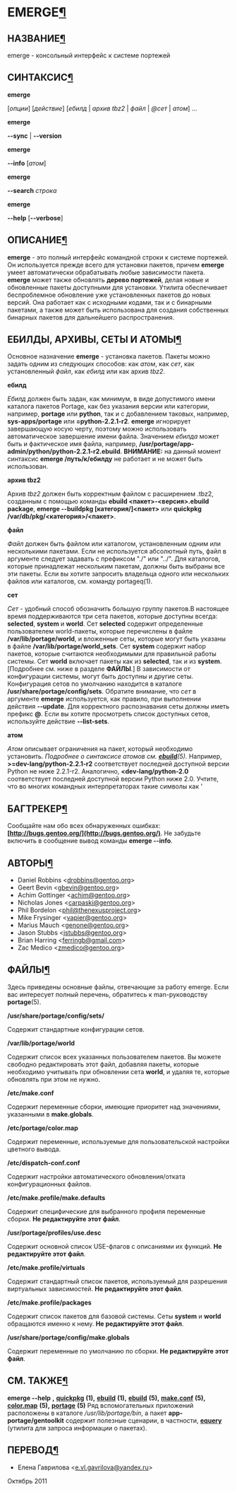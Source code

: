 # EMERGE[¶](#EMERGE)

## НАЗВАНИЕ[¶](#НАЗВАНИЕ)

emerge - консольный интерфейс к системе портежей

## СИНТАКСИС[¶](#СИНТАКСИС)

**emerge**

\[_опции_\] \[_действие_\] \[_ебилд_ | _архив tbz2_ | _файл_ | _@сет_ | _атом_\] ...

**emerge**

**--sync** | **--version**

**emerge**

**--info** \[_атом_\]

**emerge**

**--search** _строка_

**emerge**

**--help** \[**--verbose**\]

## ОПИСАНИЕ[¶](#ОПИСАНИЕ)

**emerge** - это полный интерфейс командной строки к системе портежей. Он используется прежде всего для установки пакетов, причем **emerge** умеет автоматически обрабатывать любые зависимости пакета. **emerge** может также обновлять **дерево портежей**, делая новые и обновленные пакеты доступными для установки. Утилита обеспечивает беспроблемное обновление уже установленных пакетов до новых версий. Она работает как с исходными кодами, так и с бинарными пакетами, а также может быть использована для создания собственных бинарных пакетов для дальнейшего распространения.

## ЕБИЛДЫ, АРХИВЫ, СЕТЫ И АТОМЫ[¶](#ЕБИЛДЫ-АРХИВЫ-СЕТЫ-И-АТОМЫ)

Основное назначение **emerge** - установка пакетов. Пакеты можно задать одним из следующих способов: как _атом_, как _сет_, как установленный _файл_, как _ебилд_ или как архив _tbz2_.

**ебилд**

_Ебилд_ должен быть задан, как минимум, в виде допустимого имени каталога пакетов Portage, как без указания версии или категории, например, **portage** или **python**, так и с добавлением таковых, например, **sys-apps/portage** или **=python-2.2.1-r2**. **emerge** игнорирует завершающую косую черту, поэтому можно использовать автоматическое завершение имени файла. Значением _ебилда_ может быть и фактическое имя файла, например, **/usr/portage/app-admin/python/python-2.2.1-r2.ebuild**. **ВНИМАНИЕ:** на данный момент синтаксис **emerge /путь/к/ебилду** не работает и не может быть использован.

**архив tbz2**

Архив _tbz2_ должен быть корректным файлом с расширением .tbz2, созданным с помощью команды **ebuild <пакет\>-<версия\>.ebuild package**, **emerge --buildpkg \[категория/\]<пакет\>** или **quickpkg /var/db/pkg/<категория\>/<пакет\>**.

**файл**

_Файл_ должен быть файлом или каталогом, установленным одним или несколькими пакетами. Если не используется абсолютный путь, файл в аргументе следует задавать с префиксом "./" или "../". Для каталогов, которые принадлежат нескольким пакетам, должны быть выбраны все эти пакеты. Если вы хотите запросить владельца одного или нескольких файлов или каталогов, см. команду portageq(1).

**сет**

_Сет_ - удобный способ обозначить большую группу пакетов.В настоящее время поддерживаются три сета пакетов, которые доступны всегда: **selected**, **system** и **world**. Сет **selected** содержит определенные пользователем world-пакеты, которые перечислены в файле **/var/lib/portage/world**, и вложенные сеты, которые могут быть указаны в файле **/var/lib/portage/world\_sets**. Сет **system** содержит набор пакетов, которые считаются необходимыми для правильной работы системы. Сет **world** включает пакеты как из **selected**, так и из **system**. \[Подробнее см. ниже в разделе **ФАЙЛЫ**.\] В зависимости от конфигурации системы, могут быть доступны и другие сеты. Конфигурация сетов по умолчанию находится в каталоге **/usr/share/portage/config/sets**. Обратите внимание, что _сет_ в аргументе **emerge** используется, как правило, при выполнении действия **--update**. Для корректного распознавания сеты должны иметь префикс **@**. Если вы хотите просмотреть список доступных сетов, используйте действие **--list-sets**.

**атом**

_Атом_ описывает ограничения на пакет, который необходимо установить. _Подробнее о синтаксисе атомов см. **[ebuild](ebuild.html)**(5)._ Например, **\>=dev-lang/python-2.2.1-r2** соответствует последней доступной версии Python не ниже 2.2.1-r2\. Аналогично, **<dev-lang/python-2.0** соответствует последней доступной версии Python ниже 2.0\. Учтите, что во многих командных интерпретаторах такие символы как '

## БАГТРЕКЕР[¶](#БАГТРЕКЕР)

Сообщайте нам обо всех обнаруженных ошибках: **[http://bugs.gentoo.org/](http://bugs.gentoo.org/)**. Не забудьте включить в сообщение вывод команды **emerge --info**.

## АВТОРЫ[¶](#АВТОРЫ)

* Daniel Robbins <[drobbins@gentoo.org](mailto:drobbins@gentoo.org)\> 
* Geert Bevin <[gbevin@gentoo.org](mailto:gbevin@gentoo.org)\> 
* Achim Gottinger <[achim@gentoo.org](mailto:achim@gentoo.org)\> 
* Nicholas Jones <[carpaski@gentoo.org](mailto:carpaski@gentoo.org)\> 
* Phil Bordelon <[phil@thenexusproject.org](mailto:phil@thenexusproject.org)\> 
* Mike Frysinger <[vapier@gentoo.org](mailto:vapier@gentoo.org)\> 
* Marius Mauch <[genone@gentoo.org](mailto:genone@gentoo.org)\> 
* Jason Stubbs <[jstubbs@gentoo.org](mailto:jstubbs@gentoo.org)\> 
* Brian Harring <[ferringb@gmail.com](mailto:ferringb@gmail.com)\> 
* Zac Medico <[zmedico@gentoo.org](mailto:zmedico@gentoo.org)\>

## ФАЙЛЫ[¶](#ФАЙЛЫ)

Здесь приведены основные файлы, отвечающие за работу emerge. Если вас интересует полный перечень, обратитесь к man-руководству **portage**(5).

**/usr/share/portage/config/sets/**

Содержит стандартные конфигурации сетов.

**/var/lib/portage/world**

Содержит список всех указанных пользователем пакетов. Вы можете свободно редактировать этот файл, добавляя пакеты, которые необходимо учитывать при обновлении сета **world**, и удаляя те, которые обновлять при этом не нужно.

**/etc/make.conf**

Содержит переменные сборки, имеющие приоритет над значениями, указанными в **make.globals**.

**/etc/portage/color.map**

Содержит переменные, используемые для пользовательской настройки цветного вывода.

**/etc/dispatch-conf.conf**

Содержит настройки автоматического обновления/отката конфигурационных файлов.

**/etc/make.profile/make.defaults**

Содержит специфические для выбранного профиля переменные сборки. **Не редактируйте этот файл**.

**/usr/portage/profiles/use.desc**

Содержит основной список USE-флагов с описаниями их функций. **Не редактируйте этот файл**.

**/etc/make.profile/virtuals**

Содержит стандартный список пакетов, используемый для разрешения виртуальных зависимостей. **Не редактируйте этот файл**.

**/etc/make.profile/packages**

Содержит список пакетов для базовой системы. Сеты **system** и **world** обращаются именно к нему. **Не редактируйте этот файл**.

**/usr/share/portage/config/make.globals**

Содержит переменные по умолчанию по сборки. **Не редактируйте этот файл**.

## СМ. ТАКЖЕ[¶](#СМ-ТАКЖЕ)

**emerge --help** **,** **[quickpkg](.html)** **(1),** **[ebuild](ebuild.html)** **(1),** **[ebuild](ebuild.html)** **(5),** **[make.conf](.html)** **(5),** **[color.map](.html)** **(5),** **[portage](.html)** **(5)** Ряд вспомогательных приложений расположены в каталоге _/usr/lib/portage/bin_, а пакет **app-portage/gentoolkit** содержит полезные сценарии, в частности, **[equery](.html)** (утилита для запроса информации о пакетах).

## ПЕРЕВОД[¶](#ПЕРЕВОД)

* Елена Гаврилова <[e.vl.gavrilova@yandex.ru](mailto:e.vl.gavrilova@yandex.ru)\>

  
Октябрь 2011